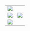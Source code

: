 <table>
    <tbody>
        <tr>
            <td colspan="2" valign="top">
                <img
                    src="https://activity-graph.herokuapp.com/graph?username=nightsnow0918&bg_color=0D1117&color=e05397&line=e05397&point=FFFFFF&hide_border=true" />
            </td>
        </tr>
        <tr>
            <td valign="top">
                <img
                    src="https://github-readme-streak-stats.herokuapp.com/?user=nightsnow0918&theme=black-ice&hide_border=true&stroke=0000&background=0D1117&ring=e05397&fire=e05397&currStreakLabel=e05397" />
            </td>
            <td valign="top">
                <img
                    src="https://github-readme-stats.vercel.app/api?username=nightsnow0918&show_icons=true&icon_color=E6DB74&border_color=66D9EF&bg_color=272822&title_color=F92672&text_color=AE81FF&count_private=true" />
            </td>
        </tr>
        <tr>
            <td colspan="2" valign="top">
                <img
                    src="https://github-profile-summary-cards.vercel.app/api/cards/profile-details?username=nightsnow0918&theme=github_dark" />
            </td>
        </tr>
    </tbody>
</table>

<!-- [![](https://activity-graph.herokuapp.com/graph?username=nightsnow0918&bg_color=0D1117&color=e05397&line=e05397&point=FFFFFF&hide_border=true)](https://mhhi.cc/) -->

<!-- [![emojiPy](https://github-readme-stats.vercel.app/api/pin/?username=nightsnow0918&repo=emojiPy)](https://github.com/m9810223/emojiPy)

[![pymatrix](https://github-readme-stats.vercel.app/api/pin/?username=nightsnow0918&repo=pymatrix)](https://github.com/m9810223/pymatrix) -->

<!-- [![](https://github-readme-streak-stats.herokuapp.com/?user=nightsnow0918&theme=black-ice&hide_border=true&stroke=0000&background=0D1117&ring=e05397&fire=e05397&currStreakLabel=e05397)]() -->

<!-- [![GitHub stats](https://github-readme-stats.vercel.app/api?username=nightsnow0918&show_icons=true&icon_color=E6DB74&border_color=66D9EF&bg_color=272822&title_color=F92672&text_color=AE81FF&count_private=true)](https://mhhi.cc/) -->

<!-- [![wakatime stats](https://github-readme-stats.vercel.app/api/wakatime?username=michaelh&langs_count=5)](https://mhhi.cc/) -->

<!-- [![](https://github-profile-summary-cards.vercel.app/api/cards/profile-details?username=nightsnow0918&theme=github_dark)](https://mhhi.cc/) -->
